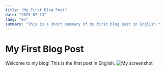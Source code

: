 ```yaml
---
title: "My First Blog Post"
date: "2025-07-13"
lang: "en"
summary: "This is a short summary of my first blog post in English."
---
```


# My First Blog Post

Welcome to my blog! This is the first post in English.
![My screenshot](../imag/скелет.png)